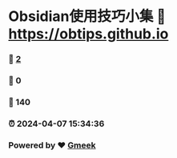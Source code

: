 # Obsidian使用技巧小集 :link: https://obtips.github.io 
### :page_facing_up: [2](https://obtips.github.io/tag.html) 
### :speech_balloon: 0 
### :hibiscus: 140 
### :alarm_clock: 2024-04-07 15:34:36 
### Powered by :heart: [Gmeek](https://github.com/Meekdai/Gmeek)
